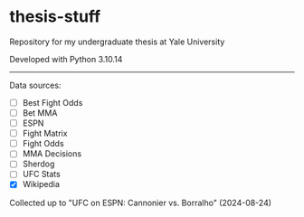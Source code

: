 # thesis-stuff

Repository for my undergraduate thesis at Yale University

Developed with Python 3.10.14

---

Data sources: 
- [ ] Best Fight Odds
- [ ] Bet MMA
- [ ] ESPN
- [ ] Fight Matrix
- [ ] Fight Odds
- [ ] MMA Decisions
- [ ] Sherdog
- [ ] UFC Stats
- [x] Wikipedia

Collected up to "UFC on ESPN: Cannonier vs. Borralho" (2024-08-24)